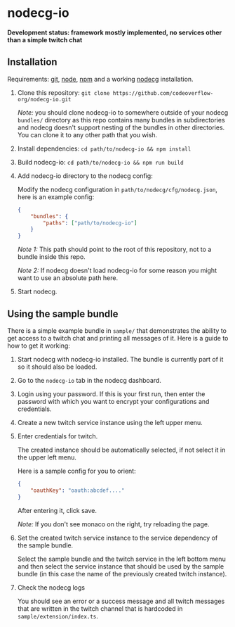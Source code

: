 # nodecg-io

**Development status: framework mostly implemented, no services other than a simple twitch chat**

## Installation

Requirements: [git](https://git-scm.com/), [node](https://nodejs.org), [npm](https://www.npmjs.com/get-npm) and a working [nodecg](https://nodecg.com) installation.

1. Clone this repository: `git clone https://github.com/codeoverflow-org/nodecg-io.git`

   *Note:* you should clone nodecg-io to somewhere outside of your nodecg `bundles/` directory as this repo contains many bundles in subdirectories and nodecg doesn't support nesting of the bundles in other directories. You can clone it to any other path that you wish.

2. Install dependencies: `cd path/to/nodecg-io && npm install`

3. Build nodecg-io: `cd path/to/nodecg-io && npm run build`

4. Add nodecg-io directory to the nodecg config:

   Modify the nodecg configuration in `path/to/nodecg/cfg/nodecg.json`, here is an example config:

   ```json
   {
       "bundles": {
           "paths": ["path/to/nodecg-io"]
       }
   }
   ```

   *Note 1:* This path should point to the root of this repository, not to a bundle inside this repo.
   
   *Note 2:* If nodecg doesn't load nodecg-io for some reason you might want to use an absolute path here.

5. Start nodecg.

## Using the sample bundle

There is a simple example bundle in `sample/` that demonstrates the ability to get access to a twitch chat and printing all messages of it. Here is a guide to how to get it working:

1. Start nodecg with nodecg-io installed. The bundle is currently part of it so it should also be loaded.

2. Go to the `nodecg-io` tab in the nodecg dashboard.

3. Login using your password. If this is your first run, then enter the password with which you want to encrypt your configurations and credentials.

4. Create a new twitch service instance using the left upper menu.

5. Enter credentials for twitch.

   The created instance should be automatically selected, if not select it in the upper left menu.

   Here is a sample config for you to orient:

   ```json
   {
       "oauthKey": "oauth:abcdef...."
   }
   ```

   After entering it, click save.

   *Note:* If you don't see monaco on the right, try reloading the page.

6. Set the created twitch service instance to the service dependency of the sample bundle.

   Select the sample bundle and the twitch service in the left bottom menu and then select the service instance that should be used by the sample bundle (in this case the name of the previously created twitch instance).

7. Check the nodecg logs

   You should see an error or a success message and all twitch messages that are written in the twitch channel that is hardcoded in `sample/extension/index.ts`.

